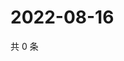 # 2022-08-16

共 0 条

<!-- BEGIN WEIBO -->
<!-- 最后更新时间 Tue Aug 16 2022 21:29:14 GMT+0800 (China Standard Time) -->

<!-- END WEIBO -->
